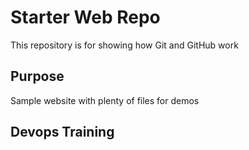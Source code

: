# Starter Web Repo

This repository is for showing how Git and GitHub work

## Purpose

Sample website with plenty of files for demos

## Devops Training
